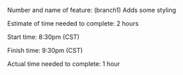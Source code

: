 Number and name of feature: (branch1) Adds some styling

Estimate of time needed to complete: 2 hours

Start time: 8:30pm (CST)

Finish time: 9:30pm (CST)

Actual time needed to complete: 1 hour

